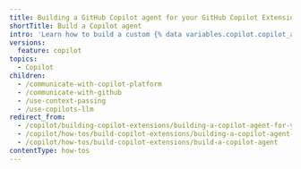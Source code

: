```yaml
---
title: Building a GitHub Copilot agent for your GitHub Copilot Extension
shortTitle: Build a Copilot agent
intro: 'Learn how to build a custom {% data variables.copilot.copilot_agent_short %} that determines the functionality of your {% data variables.copilot.copilot_extension_short %}.'
versions:
  feature: copilot
topics:
  - Copilot
children:
  - /communicate-with-copilot-platform
  - /communicate-with-github
  - /use-context-passing
  - /use-copilots-llm
redirect_from:
  - /copilot/building-copilot-extensions/building-a-copilot-agent-for-your-copilot-extension
  - /copilot/how-tos/build-copilot-extensions/building-a-copilot-agent-for-your-copilot-extension
  - /copilot/how-tos/build-copilot-extensions/build-a-copilot-agent
contentType: how-tos
---
```

